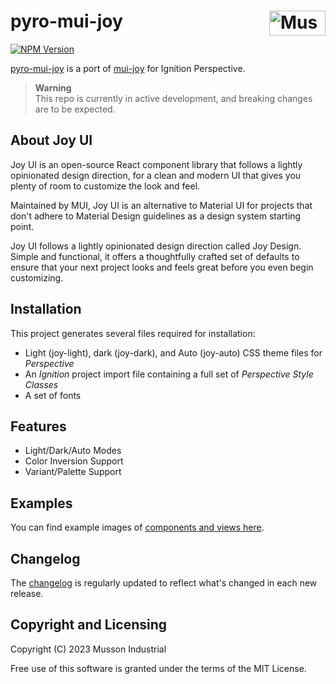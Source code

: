 # pyro-mui-joy [<img src="https://cdn.mussonindustrial.com/files/public/images/emblem.svg" alt="Musson Industrial Logo" width="90" height="40" align="right">][pyro]

[![NPM Version][npm-img]][npm-url]

[pyro-mui-joy] is a port of [mui-joy] for Ignition Perspective.

> **Warning**<br>
> This repo is currently in active development, and breaking changes are to be expected.

## About Joy UI
Joy UI is an open-source React component library that follows a lightly opinionated design direction, for a clean and modern UI that gives you plenty of room to customize the look and feel.

Maintained by MUI, Joy UI is an alternative to Material UI for projects that don't adhere to Material Design guidelines as a design system starting point.

Joy UI follows a lightly opinionated design direction called Joy Design. Simple and functional, it offers a thoughtfully crafted set of defaults to ensure that your next project looks and feels great before you even begin customizing.

## Installation
This project generates several files required for installation:

- Light (joy-light), dark (joy-dark), and Auto (joy-auto) CSS theme files for *Perspective* 
- An *Ignition* project import file containing a full set of *Perspective Style Classes*
- A set of fonts

## Features

-   Light/Dark/Auto Modes
-   Color Inversion Support
-   Variant/Palette Support

## Examples

You can find example images of [components and views here](https://github.com/mussonindustrial/pyro/tree/main/packages/pyro-mui-joy/screenshots).

## Changelog

The [changelog](https://github.com/mussonindustrial/pyro/releases) is regularly updated to reflect what's changed in each new release.

## Copyright and Licensing

Copyright (C) 2023 Musson Industrial

Free use of this software is granted under the terms of the MIT License.

[npm-img]: https://img.shields.io/npm/v/@mussonindustrial/pyro-mui-joy.svg
[npm-url]: https://www.npmjs.com/package/@mussonindustrial/pyro-mui-joy
[pyro]: https://github.com/mussonindustrial/pyro
[mui-joy]: https://github.com/mui/material-ui/tree/master/packages/mui-joy
[pyro-mui-joy]: https://github.com/mussonindustrial/pyro/tree/main/packages/pyro-mui-joy
